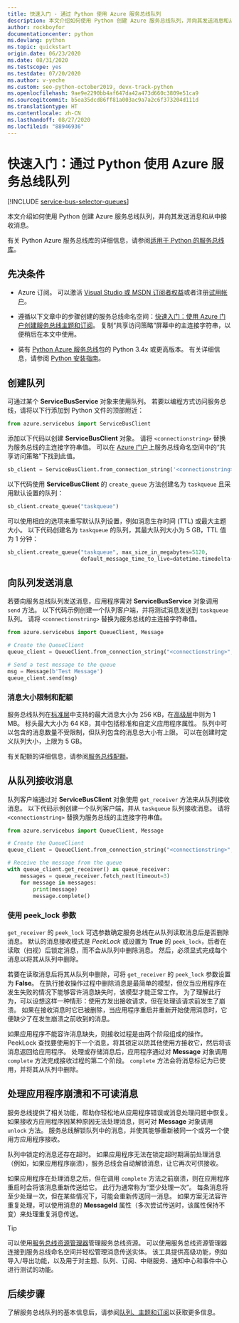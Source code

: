 ```yaml
---
title: 快速入门 - 通过 Python 使用 Azure 服务总线队列
description: 本文介绍如何使用 Python 创建 Azure 服务总线队列，并向其发送消息和从中接收消息。
author: rockboyfor
documentationcenter: python
ms.devlang: python
ms.topic: quickstart
origin.date: 06/23/2020
ms.date: 08/31/2020
ms.testscope: yes
ms.testdate: 07/20/2020
ms.author: v-yeche
ms.custom: seo-python-october2019, devx-track-python
ms.openlocfilehash: 9ae9e2290bb4af647da42a473d660c3809e51ca9
ms.sourcegitcommit: b5ea35dcd86ff81a003ac9a7a2c6f373204d111d
ms.translationtype: HT
ms.contentlocale: zh-CN
ms.lasthandoff: 08/27/2020
ms.locfileid: "88946936"
---
```

# <a name="quickstart-use-azure-service-bus-queues-with-python"></a>快速入门：通过 Python 使用 Azure 服务总线队列

[!INCLUDE [service-bus-selector-queues](../../includes/service-bus-selector-queues.md)]

本文介绍如何使用 Python 创建 Azure 服务总线队列，并向其发送消息和从中接收消息。 

有关 Python Azure 服务总线库的详细信息，请参阅[适用于 Python 的服务总线库](https://docs.microsoft.com/python/api/overview/azure/servicebus?view=azure-python)。

## <a name="prerequisites"></a>先决条件
- Azure 订阅。 可以激活 [Visual Studio 或 MSDN 订阅者权益](https://www.azure.cn/offers/ms-mc-arz-msdn/)或者注册[试用帐户](https://www.azure.cn/pricing/1rmb-trial/)。
- 遵循以下文章中的步骤创建的服务总线命名空间：[快速入门：使用 Azure 门户创建服务总线主题和订阅](service-bus-quickstart-topics-subscriptions-portal.md)。 复制“共享访问策略”屏幕中的主连接字符串，以便稍后在本文中使用。 
- 装有 [Python Azure 服务总线][Python Azure Service Bus package]包的 Python 3.4x 或更高版本。 有关详细信息，请参阅 [Python 安装指南](https://docs.microsoft.com/azure/developer/python/azure-sdk-install)。 

    <!--Mooncake Correct on Link [Python Installation Guide](https://docs.microsoft.com/azure/developer/python/azure-sdk-install).-->

## <a name="create-a-queue"></a>创建队列

可通过某个 **ServiceBusService** 对象来使用队列。 若要以编程方式访问服务总线，请将以下行添加到 Python 文件的顶部附近：

```python
from azure.servicebus import ServiceBusClient
```

添加以下代码以创建 **ServiceBusClient** 对象。 请将 `<connectionstring>` 替换为服务总线的主连接字符串值。 可以在 [Azure 门户][Azure portal]上服务总线命名空间中的“共享访问策略”下找到此值。

```python
sb_client = ServiceBusClient.from_connection_string('<connectionstring>')
```

以下代码使用 **ServiceBusClient** 的 `create_queue` 方法创建名为 `taskqueue` 且采用默认设置的队列：

```python
sb_client.create_queue("taskqueue")
```

可以使用相应的选项来重写默认队列设置，例如消息生存时间 (TTL) 或最大主题大小。 以下代码创建名为 `taskqueue` 的队列，其最大队列大小为 5 GB，TTL 值为 1 分钟：

```python
sb_client.create_queue("taskqueue", max_size_in_megabytes=5120,
                       default_message_time_to_live=datetime.timedelta(minutes=1))
```

## <a name="send-messages-to-a-queue"></a>向队列发送消息

若要向服务总线队列发送消息，应用程序需对 **ServiceBusService** 对象调用 `send` 方法。 以下代码示例创建一个队列客户端，并将测试消息发送到 `taskqueue` 队列。 请将 `<connectionstring>` 替换为服务总线的主连接字符串值。 

```python
from azure.servicebus import QueueClient, Message

# Create the QueueClient
queue_client = QueueClient.from_connection_string("<connectionstring>", "taskqueue")

# Send a test message to the queue
msg = Message(b'Test Message')
queue_client.send(msg)
```

### <a name="message-size-limits-and-quotas"></a>消息大小限制和配额

服务总线队列在[标准层](service-bus-premium-messaging.md)中支持的最大消息大小为 256 KB，在[高级层](service-bus-premium-messaging.md)中则为 1 MB。 标头最大大小为 64 KB，其中包括标准和自定义应用程序属性。 队列中可以包含的消息数量不受限制，但队列包含的消息总大小有上限。 可以在创建时定义队列大小，上限为 5 GB。 

有关配额的详细信息，请参阅[服务总线配额][Service Bus quotas]。

## <a name="receive-messages-from-a-queue"></a>从队列接收消息

队列客户端通过对 **ServiceBusClient** 对象使用 `get_receiver` 方法来从队列接收消息。 以下代码示例创建一个队列客户端，并从 `taskqueue` 队列接收消息。 请将 `<connectionstring>` 替换为服务总线的主连接字符串值。 

```python
from azure.servicebus import QueueClient, Message

# Create the QueueClient
queue_client = QueueClient.from_connection_string("<connectionstring>", "taskqueue")

# Receive the message from the queue
with queue_client.get_receiver() as queue_receiver:
    messages = queue_receiver.fetch_next(timeout=3)
    for message in messages:
        print(message)
        message.complete()
```

### <a name="use-the-peek_lock-parameter"></a>使用 peek_lock 参数

`get_receiver` 的 `peek_lock` 可选参数确定服务总线在从队列读取消息后是否删除消息。 默认的消息接收模式是 *PeekLock* 或设置为 **True** 的 `peek_lock`，后者在读取（扫视）后锁定消息，而不会从队列中删除消息。 然后，必须显式完成每个消息以将其从队列中删除。

若要在读取消息后将其从队列中删除，可将 `get_receiver` 的 `peek_lock` 参数设置为 **False**。 在执行接收操作过程中删除消息是最简单的模型，但仅当应用程序在发生失败的情况下能够容许消息缺失时，该模型才能正常工作。 为了理解此行为，可以设想这样一种情形：使用方发出接收请求，但在处理该请求前发生了崩溃。 如果在接收消息时它已被删除，当应用程序重启并重新开始使用消息时，它便缺少了在发生崩溃之前收到的消息。

如果应用程序不能容许消息缺失，则接收过程是由两个阶段组成的操作。 PeekLock 查找要使用的下一个消息，将其锁定以防其他使用方接收它，然后将该消息返回给应用程序。 处理或存储消息后，应用程序通过对 **Message** 对象调用 `complete` 方法完成接收过程的第二个阶段。  `complete` 方法会将消息标记为已使用，并将其从队列中删除。

## <a name="handle-application-crashes-and-unreadable-messages"></a>处理应用程序崩溃和不可读消息

服务总线提供了相关功能，帮助你轻松地从应用程序错误或消息处理问题中恢复。 如果接收方应用程序因某种原因无法处理消息，则可对 **Message** 对象调用 `unlock` 方法。 服务总线解锁队列中的消息，并使其能够重新被同一个或另一个使用方应用程序接收。

队列中锁定的消息还存在超时。 如果应用程序无法在锁定超时期满前处理消息（例如，如果应用程序崩溃），服务总线会自动解锁消息，让它再次可供接收。

如果应用程序在处理消息之后，但在调用 `complete` 方法之前崩溃，则在应用程序重启时会将该消息重新传送给它。 此行为通常称为“至少处理一次”。 每条消息将至少处理一次，但在某些情况下，可能会重新传送同一消息。 如果方案无法容许重复处理，可以使用消息的 **MessageId** 属性（多次尝试传送时，该属性保持不变）来处理重复消息传送。 

> [!TIP]
> 可以使用[服务总线资源管理器](https://github.com/paolosalvatori/ServiceBusExplorer/)管理服务总线资源。 可以使用服务总线资源管理器连接到服务总线命名空间并轻松管理消息传送实体。 该工具提供高级功能，例如导入/导出功能，以及用于对主题、队列、订阅、中继服务、通知中心和事件中心进行测试的功能。

## <a name="next-steps"></a>后续步骤

了解服务总线队列的基本信息后，请参阅[队列、主题和订阅][Queues, topics, and subscriptions]以获取更多信息。

[Azure portal]: https://portal.azure.cn
[Python Azure Service Bus package]: https://pypi.python.org/pypi/azure-servicebus  
[Queues, topics, and subscriptions]: service-bus-queues-topics-subscriptions.md
[Service Bus quotas]: service-bus-quotas.md

<!-- Update_Description: update meta properties, wording update, update link -->